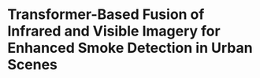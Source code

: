# Transformer-Based Fusion of Infrared and Visible Imagery for Enhanced Smoke Detection in Urban Scenes

